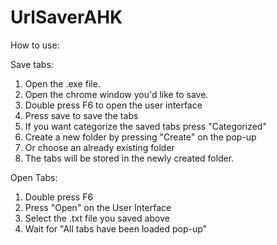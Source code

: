 # UrlSaverAHK
How to use:

Save tabs:

  1. Open the .exe file.
  2. Open the chrome window you'd like to save.
  3. Double press F6 to open the user interface
  4. Press save to save the tabs
  5. If you want categorize the saved tabs press "Categorized"
  6. Create a new folder by pressing "Create" on the pop-up
  6. Or choose an already existing folder
  7. The tabs will be stored in the newly created folder.
  
 Open Tabs:
  1. Double press F6
  2. Press "Open" on the User Interface
  3. Select the .txt file you saved above
  4. Wait for "All tabs have been loaded pop-up"
